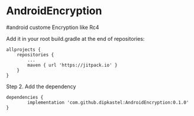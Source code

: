 # AndroidEncryption
#android custome Encryption like Rc4

Add it in your root build.gradle at the end of repositories:

	allprojects {
		repositories {
			...
			maven { url 'https://jitpack.io' }
		}
	}
Step 2. Add the dependency

	dependencies {
	        implementation 'com.github.dipkastel:AndroidEncryption:0.1.0'
	}
